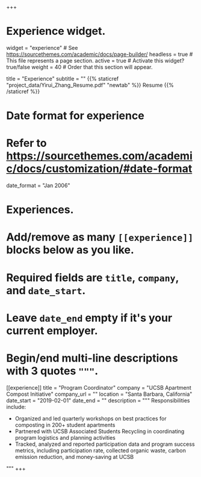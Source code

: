 +++
# Experience widget.
widget = "experience"  # See https://sourcethemes.com/academic/docs/page-builder/
headless = true  # This file represents a page section.
active = true  # Activate this widget? true/false
weight = 40  # Order that this section will appear.

title = "Experience"
subtitle = ""
{{% staticref "project_data/Yirui_Zhang_Resume.pdf" "newtab" %}} Resume {{% /staticref %}}

# Date format for experience
#   Refer to https://sourcethemes.com/academic/docs/customization/#date-format
date_format = "Jan 2006"

# Experiences.
#   Add/remove as many `[[experience]]` blocks below as you like.
#   Required fields are `title`, `company`, and `date_start`.
#   Leave `date_end` empty if it's your current employer.
#   Begin/end multi-line descriptions with 3 quotes `"""`.
[[experience]]
  title = "Program Coordinator"
  company = "UCSB Apartment Compost Initiative"
  company_url = ""
  location = "Santa Barbara, California"
  date_start = "2019-02-01"
  date_end = ""
  description = """
  Responsibilities include:
  
*	Organized and led quarterly workshops on best practices for composting in 200+ student apartments 
*	Partnered with UCSB Associated Students Recycling in coordinating program logistics and planning activities
*	Tracked, analyzed and reported participation data and program success metrics, including participation rate, collected organic waste, carbon emission reduction, and money-saving at UCSB

  """
+++

